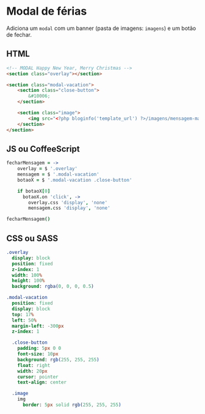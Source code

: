 # Modal de férias

Adiciona um `modal` com um banner (pasta de imagens: `imagens`) e um botão de fechar.

## HTML

```html
<!-- MODAL Happy New Year, Merry Christmas -->
<section class="overlay"></section>

<section class="modal-vacation">
    <section class="close-button">
        &#10006;
    </section>

    <section class="image">
        <img src="<?php bloginfo('template_url') ?>/imagens/mensagem-manutencao-ferias.jpg" alt="">
    </section>
</section>
```

## JS ou CoffeeScript

```coffee
fecharMensagem = ->
    overlay = $ '.overlay'
    mensagem = $ '.modal-vacation'
    botaoX = $ '.modal-vacation .close-button'

    if botaoX[0]
      botaoX.on 'click', ->
        overlay.css 'display', 'none'
        mensagem.css 'display', 'none'

fecharMensagem()
```

## CSS ou SASS

```sass
.overlay
  display: block
  position: fixed
  z-index: 1
  width: 100%
  height: 100%
  background: rgba(0, 0, 0, 0.5)

.modal-vacation
  position: fixed
  display: block
  top: 17%
  left: 50%
  margin-left: -300px
  z-index: 1

  .close-button
    padding: 5px 0 0
    font-size: 10px
    background: rgb(255, 255, 255)
    float: right
    width: 20px
    cursor: pointer
    text-align: center

  .image
    img
      border: 5px solid rgb(255, 255, 255)
```

